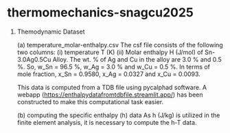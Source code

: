 # thermomechanics-snagcu2025

1. Themodynamic Dataset
   
   (a) temperature_molar-enthalpy.csv
   The csf file consists of the following two columns:
   (i) temperature T (K)
   (ii) Molar enthalpy H (J/mol) of Sn-3.0Ag0.5Cu Alloy. The wt. % of Ag and Cu in the alloy are 3.0 % and 0.5 %.
   So, w_Sn = 96.5 %, w_Ag = 3.0 % and w_Cu = 0.5 %.
   In terms of mole fraction, x_Sn = 0.9580, x_Ag = 0.0327 and x_Cu = 0.0093.
    

   This data is computed from a TDB file using pycalphad software.  A webapp (https://enthalpydatafromtdbfile.streamlit.app/) has been constructed to make this computational task easier.

   (b) computing the specific enthalpy (h) data
   As h (J/kg) is utilized in the finite element analysis, it is necessary to compute the h-T data. 


